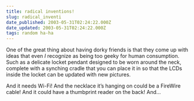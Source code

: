```yaml
---
title: radical inventions!
slug: radical_inventi
date_published: 2003-05-31T02:24:22.000Z
date_updated: 2003-05-31T02:24:22.000Z
tags: random ha-ha
---
```


One of the great thing about having dorky friends is that they come up with ideas that even *I* recognize as being too geeky for human consumption. Such as a delicate locket pendant designed to be worn around the neck, complete with a synching cradle that you can place it in so that the LCDs inside the locket can be updated with new pictures.

And it needs Wi-Fi! And the necklace it’s hanging on could be a FireWire cable! And it could have a thumbprint reader on the back! And…
